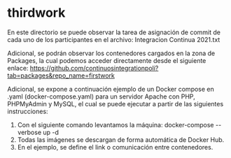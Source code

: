 # thirdwork

En este directorio se puede observar la tarea de asignación de commit de cada uno de los participantes en el archivo: Integracion Continua 2021.txt

Adicional, se podrán observar los contenedores cargados en la zona de Packages, la cual podemos acceder directamente desde el siguiente enlace: https://github.com/continuosintegrationpoli?tab=packages&repo_name=firstwork

Adicional, se expone a continuación ejemplo de un Docker compose en .yaml (docker-compose.yaml) para un servidor Apache con PHP, PHPMyAdmin y MySQL, el cual se puede ejecutar a partir de las siguientes instrucciones:

1. Con el siguiente comando levantamos la máquina: docker-compose --verbose  up -d
2. Todas las imágenes se descargan de forma automática de Docker Hub.
3. En el ejemplo, se define el link o comunicación entre contenedores.
